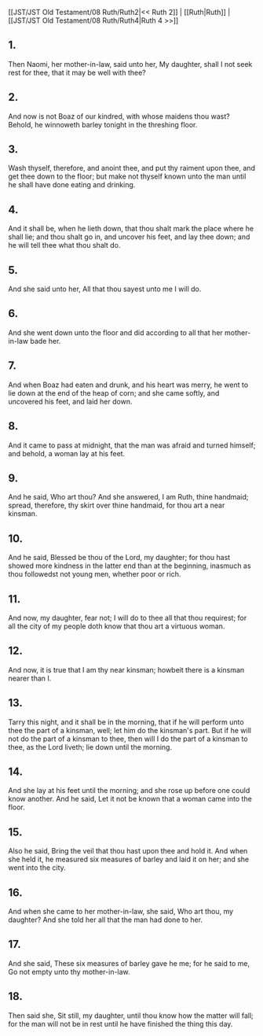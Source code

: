 [[JST/JST Old Testament/08 Ruth/Ruth2|<< Ruth 2]] | [[Ruth|Ruth]] | [[JST/JST Old Testament/08 Ruth/Ruth4|Ruth 4 >>]]
## 1.
Then Naomi, her mother-in-law, said unto her, My daughter, shall I not seek rest for thee, that it may be well with thee?
## 2.
And now is not Boaz of our kindred, with whose maidens thou wast? Behold, he winnoweth barley tonight in the threshing floor.
## 3.
Wash thyself, therefore, and anoint thee, and put thy raiment upon thee, and get thee down to the floor; but make not thyself known unto the man until he shall have done eating and drinking.
## 4.
And it shall be, when he lieth down, that thou shalt mark the place where he shall lie; and thou shalt go in, and uncover his feet, and lay thee down; and he will tell thee what thou shalt do.
## 5.
And she said unto her, All that thou sayest unto me I will do.
## 6.
And she went down unto the floor and did according to all that her mother-in-law bade her.
## 7.
And when Boaz had eaten and drunk, and his heart was merry, he went to lie down at the end of the heap of corn; and she came softly, and uncovered his feet, and laid her down.
## 8.
And it came to pass at midnight, that the man was afraid and turned himself; and behold, a woman lay at his feet.
## 9.
And he said, Who art thou? And she answered, I am Ruth, thine handmaid; spread, therefore, thy skirt over thine handmaid, for thou art a near kinsman.
## 10.
And he said, Blessed be thou of the Lord, my daughter; for thou hast showed more kindness in the latter end than at the beginning, inasmuch as thou followedst not young men, whether poor or rich.
## 11.
And now, my daughter, fear not; I will do to thee all that thou requirest; for all the city of my people doth know that thou art a virtuous woman.
## 12.
And now, it is true that I am thy near kinsman; howbeit there is a kinsman nearer than I.
## 13.
Tarry this night, and it shall be in the morning, that if he will perform unto thee the part of a kinsman, well; let him do the kinsman\'s part. But if he will not do the part of a kinsman to thee, then will I do the part of a kinsman to thee, as the Lord liveth; lie down until the morning.
## 14.
And she lay at his feet until the morning; and she rose up before one could know another. And he said, Let it not be known that a woman came into the floor.
## 15.
Also he said, Bring the veil that thou hast upon thee and hold it. And when she held it, he measured six measures of barley and laid it on her; and she went into the city.
## 16.
And when she came to her mother-in-law, she said, Who art thou, my daughter? And she told her all that the man had done to her.
## 17.
And she said, These six measures of barley gave he me; for he said to me, Go not empty unto thy mother-in-law.
## 18.
Then said she, Sit still, my daughter, until thou know how the matter will fall; for the man will not be in rest until he have finished the thing this day.

